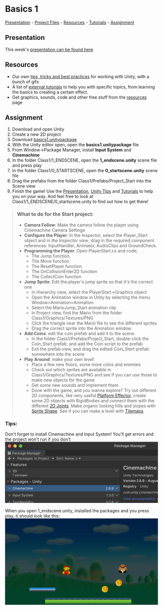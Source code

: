 # Basics 1

[Presentation](https://hr-cmgt.github.io/Minor-GDD-Unity/presentation_basics1) -
[Project Files](../projectfiles/basics1.unitypackage) -
[Resources](00_resources.md) -
[Tutorials](00_tutorials.md#basics-1-tutorials) -
[Assignment](#assignment)

## Presentation
This week's [presentation can be found here](https://hr-cmgt.github.io/Minor-GDD-Unity/presentation_basics1)

## Resources
- Our own [tips, tricks and best practices](00_unity.md) for working with Unity, with a bunch of gifs
- A list of [external tutorials](00_tutorials.md#basics-1-tutorials) to help you with specific topics, from learning the basics to creating a certain effect.
- Get graphics, sounds, code and other free stuff from the [resources](00_resources.md) page

## Assignment
1. Download and open Unity
2. Create a new 2D project
3. Download [basics1.unitypackage](../projectfiles/basics1.unitypackage)
4. With the Unity editor open, open the **basics1.unitypackage** file
5. From Window->Package Manager, install **Input System** and **Cinemachine**
6. In the folder Class1/1_ENDSCENE, open the **1_endscene.unity** scene file and press play
7. In the folder Class1/0_STARTSCENE, open the **0_startscene.unity** scene file
8. Drag the prefabs from the folder Class1/Prefabs/Project_Start into the Scene view
9. Finish the game! Use the [Presentation](https://hr-cmgt.github.io/Minor-GDD-Unity/presentation_basics1), [Unity Tips](00_unity.md) and [Tutorials](00_tutorials.md#basics-1-tutorials) to help you on your way. And feel free to look at Class1/1_ENDSCENE/0_startscene.unity to find out how to get there!

> ### What to do for the Start project:
> - **Camera Follow**: Make the camera follow the player using Cinemachine Camera Settings
> - **Configure the Player**: In the Inspector, select the Player_Start object and in *the Inspector view*, drag in the required component references: InputHandler, Animator, AudioClips and GroundCheck.
> - **Programming the Player**: Open PlayerStart.cs and code;
>   - The Jump function
>   - The Move function
>   - The ResetPlayer function
>   - The OnCollisionEnter2D function
>   - The CollectCoin function
> - **Jump Sprite**: Edit the player's jump sprite so that it's the correct one
>   - In Hierarchy view, select the PlayerStart->Graphics object
>   - Open the Animation window in Unity by selecting the menu Window>Animation>Animation
>   - Select the MarioJump_Start animation clip
>   - In Project view, find the Mario from the folder Class1/Graphics/Textures/PNG
>   - Click the triangle near the Mario file to see the different sprites
>   - Drag the correct sprite into the Animation window
> - **Add Coins**: edit the coin prefab and add it to the scene
>   - In the folder Class1/Prefabs/Project_Start, double-click the Coin_Start prefab, and add the Coin script to the prefab
>   - Exit the prefab view, and drag the edited *Coin_Start* prefab somewhere into the scene
> - **Play Around**: make your own level!
>   - Place a few new floors, some more coins and enemies
>   - Check out which sprites are available in Class1/Graphics/Textures/PNG and see if you can use those to make new objects for the game
>   - Get some new sounds and implement them
>   - Done with the game, and you wanna explore? Try out different 2D components, like very useful [Platform Effector](https://docs.unity3d.com/Manual/class-PlatformEffector2D.html), create some 2D objects with RigidBodies and connect them with the different [2D Joints](https://docs.unity3d.com/Manual/Joints2D.html). Make organic looking hills and slopes with [Sprite Shape](https://docs.unity3d.com/Packages/com.unity.2d.spriteshape@10.0/manual/index.html). See if you can make a level with [Tilemaps](https://docs.unity3d.com/Manual/class-Tilemap.html).

### Tips:
Don't forget to install Cinemachine and Input System! You'll get errors and the project won't run if you don't
![](../img/basics1/basics1packages.png)
  
When you open 1_endscene.unity, installed the packages and you press play, it should look like this:
![](../img/basics1/basics1endscene.png)